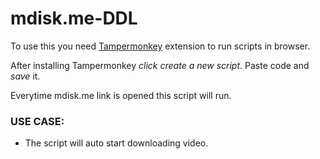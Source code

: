# mdisk.me-DDL

To use this you need [Tampermonkey](https://www.tampermonkey.net/) extension to run scripts in browser.

After installing Tampermonkey *click create a new script*.
Paste code and *save* it.

Everytime mdisk.me link is opened this script will run.

### USE CASE:
- The script will auto start downloading video.
